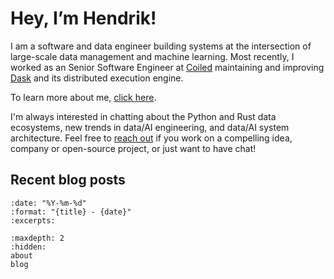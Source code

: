 
# Hey, I’m Hendrik!

I am a software and data engineer building systems at the intersection of large-scale data management and machine learning.
Most recently, I worked as an Senior Software Engineer at <a href="https://www.coiled.io/">Coiled</a> maintaining and improving <a href="https://www.dask.org/">Dask</a> and its distributed execution engine.

To learn more about me, <a href="about">click here</a>.

I'm always interested in chatting about the Python and Rust data ecosystems, new trends in data/AI engineering, and data/AI system architecture. Feel free to [reach out](mailto:hendrik@makait.com "hendrik@makait.com") if you work on a compelling idea, company or open-source project, or just want to have chat!


## Recent blog posts

```{postlist}
:date: "%Y-%m-%d"
:format: "{title} - {date}"
:excerpts:
```

```{toctree}
:maxdepth: 2
:hidden:
about
blog
```
